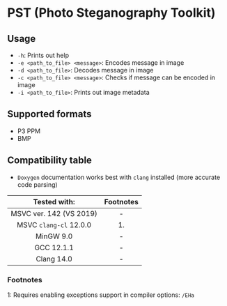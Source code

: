 # PST (Photo Steganography Toolkit)

## Usage

- `-h`: Prints out help
- `-e <path_to_file> <message>`: Encodes message in image
- `-d <path_to_file>`: Decodes message in image
- `-c <path_to_file> <message>`: Checks if message can be encoded in image
- `-i <path_to_file>`: Prints out image metadata

## Supported formats

- P3 PPM
- BMP

## Compatibility table

- `Doxygen` documentation works best with `clang` installed (more accurate code parsing)

|      Tested with:       | Footnotes |
|:-----------------------:|:---------:|
| MSVC ver. 142 (VS 2019) |     -     |
| MSVC `clang-cl` 12.0.0  |    1.     |
|        MinGW 9.0        |     -     |
|       GCC 12.1.1        |     -     |
|       Clang 14.0        |     -     |

### Footnotes

1: Requires enabling exceptions support in compiler options: `/EHa`